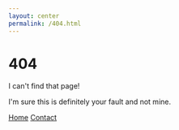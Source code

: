 ```yaml
---
layout: center
permalink: /404.html
---
```


# 404

I can't find that page!

I'm sure this is definitely your fault and not mine.


<div class="mt3">
  <a href="{{ site.baseurl }}/" class="button button-blue button-big">Home</a>
  <a href="{{ site.baseurl }}/contact/" class="button button-blue button-big">Contact</a>
</div>
